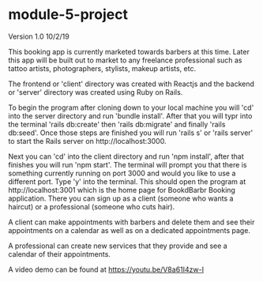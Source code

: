 # module-5-project
Version 1.0 10/2/19

This booking app is currently marketed towards barbers at this time. Later this app will be built out to market to any freelance professional such as tattoo artists, photographers, stylists, makeup artists, etc. 

The frontend or 'client' directory was created with Reactjs and the backend or 'server' directory was created using Ruby on Rails. 

To begin the program after cloning down to your local machine you will 'cd' into the server directory and run 'bundle install'. After that you will typr into the terminal 'rails db:create' then 'rails db:migrate' and finally 'rails db:seed'. Once those steps are finished you will run 'rails s' or 'rails server' to start the Rails server on http://localhost:3000.

Next you can 'cd' into the client directory and run 'npm install', after that finishes you will run 'npm start'. The terminal will prompt you that there is something currently running on port 3000 and would you like to use a different port. Type 'y' into the terminal. This should open the program at http://localhost:3001 which is the home page for BookdBarbr Booking application. There you can sign up as a client (someone who wants a haircut) or a professional (someone who cuts hair).

A client can make appointments with barbers and delete them and see their appointments on a calendar as well as on a dedicated appointments page. 

A professional can create new services that they provide and see a calendar of their appointments.

A video demo can be found at https://youtu.be/V8a61I4zw-I



